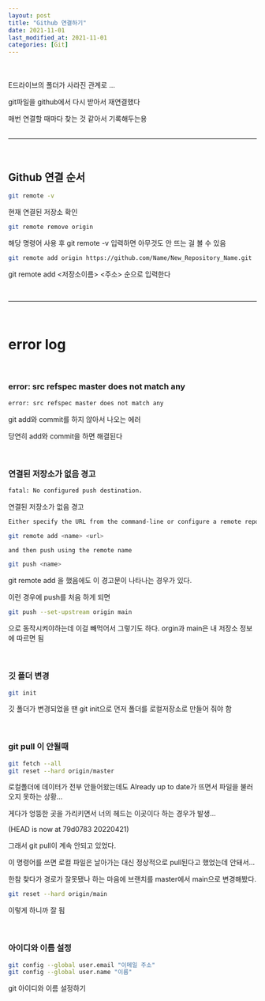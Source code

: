 ```yaml
---
layout: post
title: "Github 연결하기"
date: 2021-11-01
last_modified_at: 2021-11-01
categories: [Git]
---
```


<br><br>
E드라이브의 폴더가 사라진 관계로 ...

git파일을 github에서 다시 받아서 재연결했다

매번 연결할 때마다 찾는 것 같아서 기록해두는용
<br><br>

---

<br>

## Github 연결 순서

```bash
git remote -v
```

현재 연결된 저장소 확인

```bash
git remote remove origin
```

해당 명령어 사용 후 git remote -v 입력하면 아무것도 안 뜨는 걸 볼 수 있음

```bash
git remote add origin https://github.com/Name/New_Repository_Name.git
```

git remote add <저장소이름> <주소> 순으로 입력한다

<br>

---

<br>

# error log

<br>

### error: src refspec master does not match any

```bash
error: src refspec master does not match any
```

git add와 commit를 하지 않아서 나오는 에러

당연히 add와 commit을 하면 해결된다

<br>

### 연결된 저장소가 없음 경고

```bash
fatal: No configured push destination.
```

연결된 저장소가 없음 경고

```bash
Either specify the URL from the command-line or configure a remote repository using

git remote add <name> <url>

and then push using the remote name

git push <name>

```

git remote add <name> <url>을 했음에도 이 경고문이 나타나는 경우가 있다.

이런 경우에 push를 처음 하게 되면

```bash
git push --set-upstream origin main
```

으로 동작시켜야하는데 이걸 빼먹어서 그렇기도 하다. orgin과 main은 내 저장소 정보에 따르면 됨

<br>

### 깃 폴더 변경

```bash
git init
```

깃 폴더가 변경되었을 땐 git init으로 먼저 폴더를 로컬저장소로 만들어 줘야 함

<br>

### git pull 이 안될때

```bash
git fetch --all
git reset --hard origin/master
```

로컬폴더에 데이터가 전부 안들어왔는데도 Already up to date가 뜨면서 파일을 불러오지 못하는 상황...

게다가 엉뚱한 곳을 가리키면서 너의 헤드는 이곳이다 하는 경우가 발생...

(HEAD is now at 79d0783 20220421)

그래서 git pull이 계속 안되고 있었다.

이 명령어를 쓰면 로컬 파일은 날아가는 대신 정상적으로 pull된다고 했었는데 안돼서...

한참 찾다가 경로가 잘못됐나 하는 마음에 브랜치를 master에서 main으로 변경해봤다.

```bash
git reset --hard origin/main
```

이렇게 하니까 잘 됨

<br>

### 아이디와 이름 설정

```bash
git config --global user.email "이메일 주소"
git config --global user.name "이름"
```

git 아이디와 이름 설정하기

<br><br>
